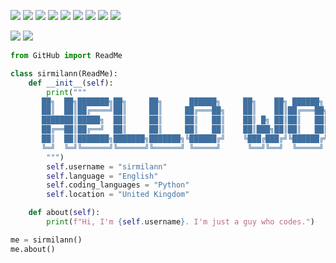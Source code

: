 ![](https://komarev.com/ghpvc/?username=sirmilann&style=for-the-badge) 
![](https://img.shields.io/badge/Visual_Studio_Code-0078D4?style=for-the-badge&logo=visual%20studio%20code&logoColor=white)
![](https://img.shields.io/badge/Visual_Studio-5C2D91?style=for-the-badge&logo=visual%20studio&logoColor=white)
![](https://img.shields.io/badge/PyCharm-000000.svg?&style=for-the-badge&logo=PyCharm&logoColor=white)
![](https://img.shields.io/badge/Notepad++-90E59A.svg?style=for-the-badge&logo=notepad%2B%2B&logoColor=black)
![](https://img.shields.io/badge/Atom-66595C?style=for-the-badge&logo=Atom&logoColor=white)
![](https://img.shields.io/badge/windows%20terminal-4D4D4D?style=for-the-badge&logo=windows%20terminal&logoColor=white)
![](https://img.shields.io/badge/Google_chrome-4285F4?style=for-the-badge&logo=Google-chrome&logoColor=white)
![](https://img.shields.io/badge/Tor_Browser-7D4698?style=for-the-badge&logo=Tor-Browser&logoColor=white)






![](https://github-readme-stats.vercel.app/api/top-langs/?username=sirmilann&theme=blue-green)
![](https://github-readme-stats.vercel.app/api?username=sirmilann&theme=blue-green)
```python
from GitHub import ReadMe

class sirmilann(ReadMe):
    def __init__(self):
        print("""
       ██╗  ██╗███████╗██╗     ██╗      ██████╗     ██╗    ██╗ ██████╗ ██████╗ ██╗     ██████╗ ██╗
       ██║  ██║██╔════╝██║     ██║     ██╔═══██╗    ██║    ██║██╔═══██╗██╔══██╗██║     ██╔══██╗██║
       ███████║█████╗  ██║     ██║     ██║   ██║    ██║ █╗ ██║██║   ██║██████╔╝██║     ██║  ██║██║
       ██╔══██║██╔══╝  ██║     ██║     ██║   ██║    ██║███╗██║██║   ██║██╔══██╗██║     ██║  ██║╚═╝
       ██║  ██║███████╗███████╗███████╗╚██████╔╝    ╚███╔███╔╝╚██████╔╝██║  ██║███████╗██████╔╝██╗
       ╚═╝  ╚═╝╚══════╝╚══════╝╚══════╝ ╚═════╝      ╚══╝╚══╝  ╚═════╝ ╚═╝  ╚═╝╚══════╝╚═════╝ ╚═╝
        """)
        self.username = "sirmilann"
        self.language = "English"
        self.coding_languages = "Python"
        self.location = "United Kingdom"

    def about(self):
        print(f"Hi, I'm {self.username}. I'm just a guy who codes.")

me = sirmilann()
me.about()
```
